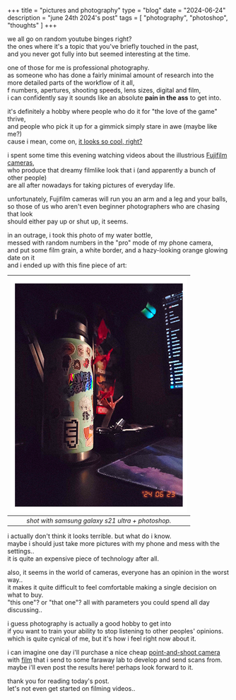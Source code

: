 +++
title = "pictures and photography"
type = "blog"
date = "2024-06-24"
description = "june 24th 2024's post"
tags = [
    "photography",
    "photoshop",
    "thoughts"
]
+++


we all go on random youtube binges right?\
the ones where it's a topic that you've briefly touched in the past,\
and you never got fully into but seemed interesting at the time.

one of those for me is professional photography.\
as someone who has done a fairly minimal amount of research into the\
more detailed parts of the workflow of it all,\
f numbers, apertures, shooting speeds, lens sizes, digital and film,\
i can confidently say it sounds like an absolute **pain in the ass** to get into.

it's definitely a hobby where people who do it for "the love of the game" thrive,\
and people who pick it up for a gimmick simply stare in awe (maybe like me?)\
cause i mean, come on, [it looks so cool, right?](https://old.reddit.com/r/analog/comments/yhnkh8/kodak_ultra_f9_kodak_gold_200/)

i spent some time this evening watching videos about the illustrious [Fujifilm cameras](https://www.youtube.com/watch?v=la6X2guptII),\
who produce that dreamy filmlike look that i (and apparently a bunch of other people)\
are all after nowadays for taking pictures of everyday life.

unfortunately, Fujifilm cameras will run you an arm and a leg and your balls,\
so those of us who aren't even beginner photographers who are chasing that look\
should either pay up or shut up, it seems.

in an outrage, i took this photo of my water bottle,\
messed with random numbers in the "pro" mode of my phone camera,\
and put some film grain, a white border, and a hazy-looking orange glowing date on it\
and i ended up with this fine piece of art:

| ![not a film photo](/images/not-film.png) | 
|:--:| 
| *shot with samsung galaxy s21 ultra + photoshop.* |

i actually don't think it looks terrible. but what do i know.\
maybe i should just take more pictures with my phone and mess with the settings..\
it is quite an expensive piece of technology after all.

also, it seems in the world of cameras, everyone has an opinion in the worst way..\
it makes it quite difficult to feel comfortable making a single decision on what to buy.\
"this one"? or "that one"? all with parameters you could spend all day discussing..

i guess photography is actually a good hobby to get into\
if you want to train your ability to stop listening to other peoples' opinions.\
which is quite cynical of me, but it's how i feel right now about it.

i can imagine one day i'll purchase a nice cheap [point-and-shoot camera](https://www.amazon.com/Kodak-Ultra-35mm-Film-Camera/dp/B09GNDY144)\
with [film](https://www.amazon.com/Kodak-Ultramax-Color-Print-135-36/dp/B004R4N2B4) that i send to some faraway lab to develop and send scans from.\
maybe i'll even post the results here! perhaps look forward to it.

thank you for reading today's post.\
let's not even get started on filming videos..
